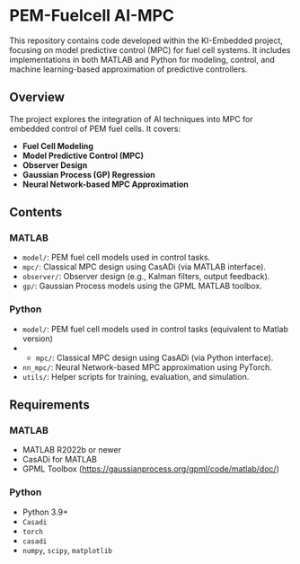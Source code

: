 # PEM-Fuelcell AI-MPC

This repository contains code developed within the KI-Embedded project, focusing on model predictive control (MPC) for fuel cell systems. It includes implementations in both MATLAB and Python for modeling, control, and machine learning-based approximation of predictive controllers.

## Overview

The project explores the integration of AI techniques into MPC for embedded control of PEM fuel cells. It covers:

- **Fuel Cell Modeling**
- **Model Predictive Control (MPC)**
- **Observer Design**
- **Gaussian Process (GP) Regression**
- **Neural Network-based MPC Approximation**

## Contents

### MATLAB
- `model/`: PEM fuel cell models used in control tasks.
- `mpc/`: Classical MPC design using CasADi (via MATLAB interface).
- `observer/`: Observer design (e.g., Kalman filters, output feedback).
- `gp/`: Gaussian Process models using the GPML MATLAB toolbox.

### Python
- `model/`: PEM fuel cell models used in control tasks (equivalent to Matlab version)
- - `mpc/`: Classical MPC design using CasADi (via Python interface).
- `nn_mpc/`: Neural Network-based MPC approximation using PyTorch.
- `utils/`: Helper scripts for training, evaluation, and simulation.

## Requirements

### MATLAB
- MATLAB R2022b or newer
- CasADi for MATLAB
- GPML Toolbox (https://gaussianprocess.org/gpml/code/matlab/doc/)

### Python
- Python 3.9+
- `Casadi`
- `torch`
- `casadi`
- `numpy`, `scipy`, `matplotlib`
